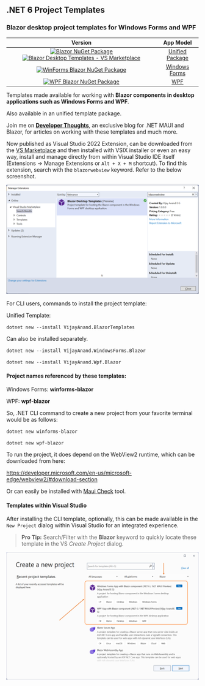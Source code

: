 ## .NET 6 Project Templates

### Blazor desktop project templates for Windows Forms and WPF

| Version | App Model |
| :-----: | :-------: |
| [![Blazor NuGet Package](https://badgen.net/nuget/v/VijayAnand.BlazorTemplates/)](https://www.nuget.org/packages/VijayAnand.BlazorTemplates/) [![Blazor Desktop Templates - VS Marketplace](https://badgen.net/vs-marketplace/v/egvijayanand.blazor-desktop-templates)](https://marketplace.visualstudio.com/items?itemName=egvijayanand.blazor-desktop-templates) | [Unified Package](https://www.nuget.org/packages/VijayAnand.BlazorTemplates/)|
| [![WinForms Blazor NuGet Package](https://badgen.net/nuget/v/VijayAnand.WindowsForms.Blazor/)](https://www.nuget.org/packages/VijayAnand.WindowsForms.Blazor/) | [Windows Forms](https://www.nuget.org/packages/VijayAnand.WindowsForms.Blazor/)|
| [![WPF Blazor NuGet Package](https://badgen.net/nuget/v/VijayAnand.Wpf.Blazor/)](https://www.nuget.org/packages/VijayAnand.Wpf.Blazor/) | [WPF](https://www.nuget.org/packages/VijayAnand.Wpf.Blazor/)|

Templates made available for working with **Blazor components in desktop applications such as Windows Forms and WPF**.

Also available in an unified template package.

Join me on [**Developer Thoughts**](https://egvijayanand.in/), an exclusive blog for .NET MAUI and Blazor, for articles on working with these templates and much more.

Now published as Visual Studio 2022 Extension, can be downloaded from the [VS Marketplace](https://marketplace.visualstudio.com/items?itemName=egvijayanand.blazor-desktop-templates) and then installed with VSIX installer or even an easy way, install and manage directly from within Visual Studio IDE itself (Extensions -> Manage Extensions or `Alt + X + M` shortcut). To find this extension, search with the `blazorwebview` keyword. Refer to the below screenshot.

![Visual Studio – Manage Extensions (Blazor Desktop Templates in focus)](./images/vs-manage-extensions.png)

For CLI users, commands to install the project template:

Unified Template:

```shell
dotnet new --install VijayAnand.BlazorTemplates
```

Can also be installed separately.

```shell
dotnet new --install VijayAnand.WindowsForms.Blazor
```

```shell
dotnet new --install VijayAnand.Wpf.Blazor
```

#### Project names referenced by these templates:

Windows Forms: **winforms-blazor**

WPF: **wpf-blazor**

So, .NET CLI command to create a new project from your favorite terminal would be as follows:

```shell
dotnet new winforms-blazor
```

```shell
dotnet new wpf-blazor
```

To run the project, it does depend on the WebView2 runtime, which can be downloaded from here:

https://developer.microsoft.com/en-us/microsoft-edge/webview2/#download-section

Or can easily be installed with [Maui Check](https://github.com/Redth/dotnet-maui-check) tool.

#### Templates within Visual Studio

After installing the CLI template, optionally, this can be made available in the `New Project` dialog within Visual Studio for an integrated experience.

> **Pro Tip:** Search/Filter with the **Blazor** keyword to quickly locate these template in the VS _Create Project_ dialog.

![Blazor Desktop Project Templates within Visual Studio 2022](./images/blazor-desktop-templates.png)

<!--
Users on VS2019 (ver. 16.8+) need to enable the option as shown in the below screenshot (Tools -> Options / `Alt + T + O`) and then restart the Visual Studio instance for this to take effect.

_And in case of Visual Studio 2022, the option of listing the installed .NET CLI templates within IDE is enabled by default._

![CLI Project Templates within Visual Studio 2019](./images/cli-templates-option-enable.png)
-->
